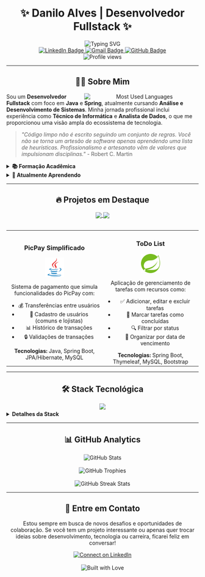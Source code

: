 # <div align="center">✨ Danilo Alves | Desenvolvedor Fullstack ✨</div>

<div align="center">
  <img src="https://readme-typing-svg.herokuapp.com?font=Poppins&size=32&duration=2000&pause=1000&color=36BCF7&center=true&vCenter=true&width=600&height=50&lines=Desenvolvedor+Fullstack;Analista+de+Dados;Especialista+Java;Clean+Code+Enthusiast" alt="Typing SVG" />
</div>

<div align="center">
  <a href="https://www.linkedin.com/in/danilo-de-figueiredo-alves-103262327/">
    <img src="https://img.shields.io/badge/LinkedIn-0077B5?style=for-the-badge&logo=linkedin&logoColor=white" alt="LinkedIn Badge"/>
  </a>
  <a href="mailto:danilo.alvess1902@gmail.com">
    <img src="https://img.shields.io/badge/Gmail-D14836?style=for-the-badge&logo=gmail&logoColor=white" alt="Gmail Badge"/>
  </a>
  <a href="https://github.com/DaniloAlves1902">
    <img src="https://img.shields.io/badge/GitHub-100000?style=for-the-badge&logo=github&logoColor=white" alt="GitHub Badge"/>
  </a>
</div>

<div align="center">
  <img src="https://komarev.com/ghpvc/?username=DaniloAlves1902&style=for-the-badge&color=blue" alt="Profile views"/>
</div>

---

## <div align="center">👨‍💻 Sobre Mim</div>

<div align="center">
  <img align="right" width="300" src="https://github-readme-stats.vercel.app/api/top-langs/?username=DaniloAlves1902&layout=compact&langs_count=7&theme=tokyonight" alt="Most Used Languages"/>
</div>

Sou um **Desenvolvedor Fullstack** com foco em **Java** e **Spring**, atualmente cursando **Análise e Desenvolvimento de Sistemas**. Minha jornada profissional inclui experiência como **Técnico de Informática** e **Analista de Dados**, o que me proporcionou uma visão ampla do ecossistema de tecnologia.

> _"Código limpo não é escrito seguindo um conjunto de regras. Você não se torna um artesão de software apenas aprendendo uma lista de heurísticas. Profissionalismo e artesanato vêm de valores que impulsionam disciplinas."_ - Robert C. Martin

<details>
  <summary><b>📚 Formação Acadêmica</b></summary>
  <br>
  <ul>
    <li>🎓 <b>Análise e Desenvolvimento de Sistemas</b> - Em andamento</li>
    <li>💻 <b>Técnico em Informática</b> - Concluído</li>
  </ul>
</details>

<details>
  <summary><b>🌱 Atualmente Aprendendo</b></summary>
  <br>
  <ul>
    <li>🔄 Arquitetura de Microsserviços</li>
    <li>🧪 Testes Automatizados (JUnit, Mockito)</li>
    <li>☁️ Cloud Computing (AWS)</li>
    <li>🏗️ Clean Architecture</li>
  </ul>
</details>

---

## <div align="center">🔥 Projetos em Destaque</div>

<div align="center">
  <a href="https://github.com/DaniloAlves1902/picpaysimplificado">
    <img align="center" src="https://github-readme-stats.vercel.app/api/pin/?username=DaniloAlves1902&repo=picpaysimplificado&theme=tokyonight" />
  </a>
  <a href="https://github.com/DaniloAlves1902/todo-list">
    <img align="center" src="https://github-readme-stats.vercel.app/api/pin/?username=DaniloAlves1902&repo=todo-list&theme=tokyonight" />
  </a>
</div>

<br>

<table align="center">
  <tr>
    <td width="50%">
      <h3 align="center">PicPay Simplificado</h3>
      <div align="center">
        <a href="https://github.com/DaniloAlves1902/picpaysimplificado" target="_blank">
          <img src="https://raw.githubusercontent.com/devicons/devicon/master/icons/java/java-original.svg" width="50" alt="Java Icon">
        </a>
        <p>
          Sistema de pagamento que simula funcionalidades do PicPay com:
        </p>
        <ul>
          <li>💰 Transferências entre usuários</li>
          <li>👤 Cadastro de usuários (comuns e lojistas)</li>
          <li>📊 Histórico de transações</li>
          <li>🔒 Validações de transações</li>
        </ul>
        <b>Tecnologias:</b> Java, Spring Boot, JPA/Hibernate, MySQL
      </div>
    </td>
    <td width="50%">
      <h3 align="center">ToDo List</h3>
      <div align="center">
        <a href="https://github.com/DaniloAlves1902/todo-list" target="_blank">
          <img src="https://raw.githubusercontent.com/devicons/devicon/master/icons/spring/spring-original.svg" width="50" alt="Spring Icon">
        </a>
        <p>
          Aplicação de gerenciamento de tarefas com recursos como:
        </p>
        <ul>
          <li>✅ Adicionar, editar e excluir tarefas</li>
          <li>🔄 Marcar tarefas como concluídas</li>
          <li>🔍 Filtrar por status</li>
          <li>📆 Organizar por data de vencimento</li>
        </ul>
        <b>Tecnologias:</b> Spring Boot, Thymeleaf, MySQL, Bootstrap
      </div>
    </td>
  </tr>
</table>

---

## <div align="center">🛠️ Stack Tecnológica</div>

<div align="center">
  <img src="https://skillicons.dev/icons?i=java,spring,nodejs,express,html,css,js,bootstrap,mysql,postgresql,mongodb,git,github,docker,maven&perline=5" />
</div>

<details>
  <summary><b>Detalhes da Stack</b></summary>
  <br>
  <h3>🔙 Backend</h3>
  <div>
    <img src="https://img.shields.io/badge/Java-ED8B00?style=for-the-badge&logo=openjdk&logoColor=white" alt="Java" />
    <img src="https://img.shields.io/badge/Spring-6DB33F?style=for-the-badge&logo=spring&logoColor=white" alt="Spring" />
    <img src="https://img.shields.io/badge/Spring_Boot-6DB33F?style=for-the-badge&logo=spring-boot&logoColor=white" alt="Spring Boot" />
    <img src="https://img.shields.io/badge/Node.js-339933?style=for-the-badge&logo=nodedotjs&logoColor=white" alt="Node.js" />
    <img src="https://img.shields.io/badge/Express-000000?style=for-the-badge&logo=express&logoColor=white" alt="Express" />
  </div>
  
  <h3>🖥️ Frontend</h3>
  <div>
    <img src="https://img.shields.io/badge/HTML5-E34F26?style=for-the-badge&logo=html5&logoColor=white" alt="HTML5" />
    <img src="https://img.shields.io/badge/CSS3-1572B6?style=for-the-badge&logo=css3&logoColor=white" alt="CSS3" />
    <img src="https://img.shields.io/badge/JavaScript-F7DF1E?style=for-the-badge&logo=javascript&logoColor=black" alt="JavaScript" />
    <img src="https://img.shields.io/badge/Bootstrap-7952B3?style=for-the-badge&logo=bootstrap&logoColor=white" alt="Bootstrap" />
  </div>
  
  <h3>🗄️ Bancos de Dados</h3>
  <div>
    <img src="https://img.shields.io/badge/MySQL-4479A1?style=for-the-badge&logo=mysql&logoColor=white" alt="MySQL" />
    <img src="https://img.shields.io/badge/PostgreSQL-316192?style=for-the-badge&logo=postgresql&logoColor=white" alt="PostgreSQL" />
    <img src="https://img.shields.io/badge/MongoDB-4EA94B?style=for-the-badge&logo=mongodb&logoColor=white" alt="MongoDB" />
  </div>
  
  <h3>🔧 Ferramentas & DevOps</h3>
  <div>
    <img src="https://img.shields.io/badge/Git-F05032?style=for-the-badge&logo=git&logoColor=white" alt="Git" />
    <img src="https://img.shields.io/badge/GitHub-100000?style=for-the-badge&logo=github&logoColor=white" alt="GitHub" />
    <img src="https://img.shields.io/badge/Docker-2496ED?style=for-the-badge&logo=docker&logoColor=white" alt="Docker" />
    <img src="https://img.shields.io/badge/Maven-C71A36?style=for-the-badge&logo=apache-maven&logoColor=white" alt="Maven" />
  </div>
</details>

---

## <div align="center">📊 GitHub Analytics</div>

<div align="center">
  <img height="180em" src="https://github-readme-stats.vercel.app/api?username=DaniloAlves1902&show_icons=true&theme=tokyonight&include_all_commits=true&count_private=true" alt="GitHub Stats" />
</div>

<br>

<div align="center">
  <img src="https://github-profile-trophy.vercel.app/?username=DaniloAlves1902&theme=tokyonight&row=1&column=6" alt="GitHub Trophies" />
</div>

<br>

<div align="center">
  <img src="https://github-readme-streak-stats.herokuapp.com/?user=DaniloAlves1902&theme=tokyonight" alt="GitHub Streak Stats" />
</div>

---

<div align="center">
  <h2>💬 Entre em Contato</h2>
  <p>
    Estou sempre em busca de novos desafios e oportunidades de colaboração. Se você tem um projeto interessante ou apenas quer trocar ideias sobre desenvolvimento, tecnologia ou carreira, ficarei feliz em conversar!
  </p>
  
  <a href="https://www.linkedin.com/in/danilo-de-figueiredo-alves-103262327/">
    <img src="https://img.shields.io/badge/Let's_connect_on_LinkedIn-0077B5?style=for-the-badge&logo=linkedin&logoColor=white" alt="Connect on LinkedIn" />
  </a>
</div>

<br>

<div align="center">
  <img src="https://forthebadge.com/images/badges/built-with-love.svg" alt="Built with Love" />
</div>
